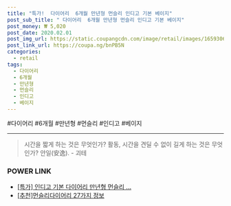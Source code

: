 ```yaml
--- 
title: "특가!  다이어리  6개월 만년형 먼슬리 인디고 기본 베이지" 
post_sub_title: " 다이어리  6개월 만년형 먼슬리 인디고 기본 베이지" 
post_money: ₩ 5,020 
post_date: 2020.02.01 
post_img_url: https://static.coupangcdn.com/image/retail/images/1659306746129-ec10b6e4-0c39-4453-8839-ecb14b84e40a.jpg 
post_link_url: https://coupa.ng/bnPB5N 
categories: 
  - retail 
tags: 
  - 다이어리 
  - 6개월 
  - 만년형 
  - 먼슬리 
  - 인디고 
  - 베이지 
--- 
```

  #다이어리 #6개월 #만년형 #먼슬리 #인디고 #베이지 
<hr> 

> 시간을 짧게 하는 것은 무엇인가? 활동, 시간을 견딜 수 없이 길게 하는 것은 무엇인가? 안일(安逸). - 괴테 


### POWER LINK

* <a href="https://blog.naver.com/an0733/221792476758" target="_blank">[특가] 인디고 기본 다이어리 만년형 먼슬리 ...</a>
* <a href="https://blog.naver.com/fasyy4321/221792016208" target="_blank">[추천]먼슬리다이어리 27가지 정보</a>
